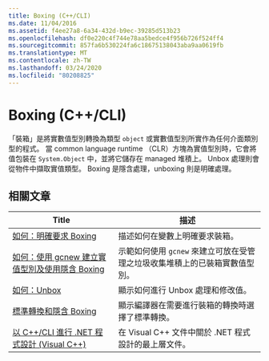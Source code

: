 ```yaml
---
title: Boxing (C++/CLI)
ms.date: 11/04/2016
ms.assetid: f4ee27a8-6a34-432d-b9ec-39285d513b23
ms.openlocfilehash: df0e220c4f744e78aa5bedce4f956b726f524ff4
ms.sourcegitcommit: 857fa6b530224fa6c18675138043aba9aa0619fb
ms.translationtype: MT
ms.contentlocale: zh-TW
ms.lasthandoff: 03/24/2020
ms.locfileid: "80208825"
---
```

# <a name="boxing-ccli"></a>Boxing (C++/CLI)

「裝箱」是將實數值型別轉換為類型 `object` 或實數值型別所實作為任何介面類別型的程式。 當 common language runtime （CLR）方塊為實值型別時，它會將值包裝在 `System.Object` 中，並將它儲存在 managed 堆積上。 Unbox 處理則會從物件中擷取實值類型。 Boxing 是隱含處理，unboxing 則是明確處理。

## <a name="related-articles"></a>相關文章

|Title|描述|
|-----------|-----------------|
|[如何：明確要求 Boxing](../dotnet/how-to-explicitly-request-boxing.md)|描述如何在變數上明確要求裝箱。|
|[如何：使用 gcnew 建立實值型別及使用隱含 Boxing](../dotnet/how-to-use-gcnew-to-create-value-types-and-use-implicit-boxing.md)|示範如何使用 `gcnew` 來建立可放在受管理之垃圾收集堆積上的已裝箱實數值型別。|
|[如何：Unbox](../dotnet/how-to-unbox.md)|顯示如何進行 Unbox 處理和修改值。|
|[標準轉換和隱含 Boxing](../dotnet/standard-conversions-and-implicit-boxing.md)|顯示編譯器在需要進行裝箱的轉換時選擇了標準轉換。|
|[以 C++/CLI 進行 .NET 程式設計 (Visual C++)](../dotnet/dotnet-programming-with-cpp-cli-visual-cpp.md)|在 Visual C++ 文件中關於 .NET 程式設計的最上層文件。|
